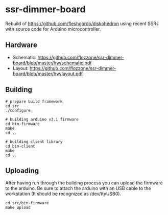 # ssr-dimmer-board

Rebuild of https://github.com/fleshgordo/diskohedron using recent 
SSRs with source code for Arduino microcontroller.

## Hardware

* Schematic: https://github.com/flozzone/ssr-dimmer-board/blob/master/hw/schematic.pdf
* Layout: https://github.com/flozzone/ssr-dimmer-board/blob/master/hw/layout.pdf

## Building

    # prepare build framework
    cd src
    ./configure
    
    # building arduino v3.1 firmware
    cd bin-firmware
    make
    cd ..

    # building client library
    cd bin-client
    make
    cd ..
    
## Uploading

After having run through the building process you can upload the firmware
to the arduino. Be sure to attach the arduino with an USB cable to the 
workstation (It should be recognized as /dev/ttyUSB0).

    cd src/bin-firmware
    make upload